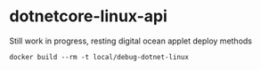 # dotnetcore-linux-api

Still work in progress, resting digital ocean applet deploy methods 

```
docker build --rm -t local/debug-dotnet-linux
```
